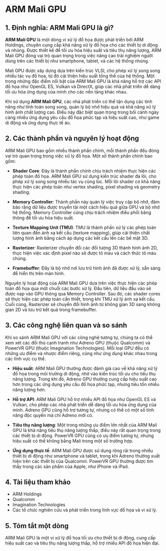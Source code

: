 # ARM Mali GPU

## 1. Định nghĩa: **ARM Mali GPU** là gì?
**ARM Mali GPU** là một dòng vi xử lý đồ họa được phát triển bởi ARM Holdings, chuyên cung cấp khả năng xử lý đồ họa cho các thiết bị di động và nhúng. Được thiết kế để tối ưu hóa hiệu suất và tiêu thụ năng lượng, ARM Mali GPU đóng vai trò quan trọng trong việc nâng cao trải nghiệm người dùng trên các thiết bị như smartphone, tablet, và các hệ thống nhúng. 

Mali GPU được xây dựng dựa trên kiến trúc VLSI, cho phép xử lý song song nhiều tác vụ đồ họa, từ đó cải thiện hiệu suất tổng thể của hệ thống. Một trong những đặc điểm nổi bật của ARM Mali GPU là khả năng hỗ trợ các API đồ họa như OpenGL ES, Vulkan và DirectX, giúp các nhà phát triển dễ dàng tối ưu hóa ứng dụng của mình cho các nền tảng khác nhau. 

Khi sử dụng **ARM Mali GPU**, các nhà phát triển có thể tận dụng các tính năng như tính toán song song, quản lý bộ nhớ hiệu quả và khả năng xử lý hình ảnh chất lượng cao. Điều này đặc biệt quan trọng trong bối cảnh ngày càng nhiều ứng dụng yêu cầu đồ họa phức tạp và hiệu suất cao, như game di động và ứng dụng thực tế ảo.

## 2. Các thành phần và nguyên lý hoạt động
ARM Mali GPU bao gồm nhiều thành phần chính, mỗi thành phần đều đóng vai trò quan trọng trong việc xử lý đồ họa. Một số thành phần chính bao gồm:

- **Shader Core**: Đây là thành phần chính chịu trách nhiệm thực hiện các phép toán đồ họa. ARM Mali GPU sử dụng kiến trúc shader đa lõi, cho phép xử lý song song nhiều tác vụ cùng lúc. Mỗi lõi shader có khả năng thực hiện các phép toán như vertex shading, pixel shading và geometry shading.

- **Memory Controller**: Thành phần này quản lý việc truy cập bộ nhớ, đảm bảo rằng dữ liệu được truyền tải một cách hiệu quả giữa GPU và bộ nhớ hệ thống. Memory Controller cũng chịu trách nhiệm điều phối băng thông để tối ưu hóa hiệu suất.

- **Texture Mapping Unit (TMU)**: TMU là thành phần xử lý các phép toán liên quan đến ánh xạ kết cấu (texture mapping), giúp cải thiện chất lượng hình ảnh bằng cách áp dụng các kết cấu lên các bề mặt 3D.

- **Rasterizer**: Rasterizer chuyển đổi các đối tượng 3D thành hình ảnh 2D, thực hiện việc xác định pixel nào sẽ được tô màu và cách thức tô màu chúng.

- **Framebuffer**: Đây là bộ nhớ nơi lưu trữ hình ảnh đã được xử lý, sẵn sàng để hiển thị trên màn hình.

Nguyên lý hoạt động của ARM Mali GPU dựa trên việc thực hiện các phép toán đồ họa qua một chuỗi các bước xử lý. Đầu tiên, dữ liệu đầu vào sẽ được nạp vào GPU thông qua Memory Controller. Sau đó, các shader cores sẽ thực hiện các phép toán cần thiết, trong khi TMU xử lý ánh xạ kết cấu. Cuối cùng, Rasterizer sẽ chuyển đổi hình ảnh từ không gian 3D sang không gian 2D và lưu trữ kết quả trong framebuffer.

## 3. Các công nghệ liên quan và so sánh
Khi so sánh ARM Mali GPU với các công nghệ tương tự, chúng ta có thể xem xét các đối thủ cạnh tranh như Adreno GPU (thuộc Qualcomm) và PowerVR GPU (thuộc Imagination Technologies). Mỗi loại GPU đều có những ưu điểm và nhược điểm riêng, cũng như ứng dụng khác nhau trong các lĩnh vực cụ thể.

- **Hiệu suất**: ARM Mali GPU thường được đánh giá cao về khả năng xử lý đồ họa trong môi trường di động, nhờ vào kiến trúc tối ưu cho tiêu thụ năng lượng. Trong khi đó, Adreno GPU thường cung cấp hiệu suất cao hơn trong các ứng dụng yêu cầu đồ họa phức tạp, nhưng tiêu tốn nhiều năng lượng hơn.

- **Hỗ trợ API**: ARM Mali GPU hỗ trợ nhiều API đồ họa như OpenGL ES và Vulkan, cho phép các nhà phát triển dễ dàng tối ưu hóa ứng dụng của mình. Adreno GPU cũng hỗ trợ tương tự, nhưng có thể có một số tính năng độc quyền mà chỉ Adreno mới có.

- **Tiêu thụ năng lượng**: Một trong những ưu điểm lớn nhất của ARM Mali GPU là khả năng tiêu thụ năng lượng thấp, điều này rất quan trọng trong các thiết bị di động. PowerVR GPU cũng có ưu điểm tương tự, nhưng hiệu suất có thể không bằng Mali trong một số trường hợp.

- **Ứng dụng thực tế**: ARM Mali GPU được sử dụng rộng rãi trong nhiều thiết bị di động như smartphone và tablet, trong khi Adreno thường xuất hiện trên các thiết bị của Qualcomm. PowerVR GPU thường được tìm thấy trong các sản phẩm của Apple, như iPhone và iPad.

## 4. Tài liệu tham khảo
- ARM Holdings
- Qualcomm
- Imagination Technologies
- Các tổ chức nghiên cứu và phát triển trong lĩnh vực đồ họa và vi xử lý.

## 5. Tóm tắt một dòng
ARM Mali GPU là một vi xử lý đồ họa tối ưu cho thiết bị di động, cung cấp hiệu suất cao và tiêu thụ năng lượng thấp, hỗ trợ nhiều API đồ họa hiện đại.